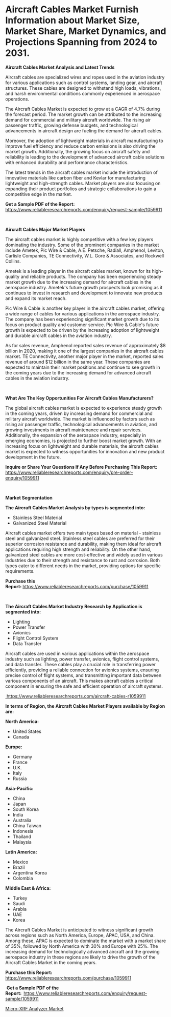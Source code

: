 <p><h1>Aircraft Cables Market Furnish Information about Market Size, Market Share, Market Dynamics, and Projections Spanning from 2024 to 2031.</h1></p><p><strong>Aircraft Cables Market Analysis and Latest Trends</strong></p>
<p><p>Aircraft cables are specialized wires and ropes used in the aviation industry for various applications such as control systems, landing gear, and aircraft structures. These cables are designed to withstand high loads, vibrations, and harsh environmental conditions commonly experienced in aerospace operations.</p><p>The Aircraft Cables Market is expected to grow at a CAGR of 4.7% during the forecast period. The market growth can be attributed to the increasing demand for commercial and military aircraft worldwide. The rising air passenger traffic, growing defense budgets, and technological advancements in aircraft design are fueling the demand for aircraft cables.</p><p>Moreover, the adoption of lightweight materials in aircraft manufacturing to improve fuel efficiency and reduce carbon emissions is also driving the market growth. Additionally, the growing focus on aircraft safety and reliability is leading to the development of advanced aircraft cable solutions with enhanced durability and performance characteristics.</p><p>The latest trends in the aircraft cables market include the introduction of innovative materials like carbon fiber and Kevlar for manufacturing lightweight and high-strength cables. Market players are also focusing on expanding their product portfolios and strategic collaborations to gain a competitive edge in the market.</p></p>
<p><strong>Get a Sample PDF of the Report:&nbsp;</strong> <a href="https://www.reliableresearchreports.com/enquiry/request-sample/1059911">https://www.reliableresearchreports.com/enquiry/request-sample/1059911</a></p>
<p>&nbsp;</p>
<p><strong>Aircraft Cables Major Market Players</strong></p>
<p><p>The aircraft cables market is highly competitive with a few key players dominating the industry. Some of the prominent companies in the market include Ametek, Pic Wire & Cable, A.E. Petsche, Radiall, Amphenol, Leviton, Carlisle Companies, TE Connectivity, W.L. Gore & Associates, and Rockwell Collins.</p><p>Ametek is a leading player in the aircraft cables market, known for its high-quality and reliable products. The company has been experiencing steady market growth due to the increasing demand for aircraft cables in the aerospace industry. Ametek's future growth prospects look promising as it continues to invest in research and development to innovate new products and expand its market reach.</p><p>Pic Wire & Cable is another key player in the aircraft cables market, offering a wide range of cables for various applications in the aerospace industry. The company has been experiencing significant market growth due to its focus on product quality and customer service. Pic Wire & Cable's future growth is expected to be driven by the increasing adoption of lightweight and durable aircraft cables in the aviation industry.</p><p>As for sales revenue, Amphenol reported sales revenue of approximately $8 billion in 2020, making it one of the largest companies in the aircraft cables market. TE Connectivity, another major player in the market, reported sales revenue of around $12 billion in the same year. These companies are expected to maintain their market positions and continue to see growth in the coming years due to the increasing demand for advanced aircraft cables in the aviation industry.</p></p>
<p>&nbsp;</p>
<p><strong>What Are The Key Opportunities For Aircraft Cables Manufacturers?</strong></p>
<p><p>The global aircraft cables market is expected to experience steady growth in the coming years, driven by increasing demand for commercial and military aircraft worldwide. The market is influenced by factors such as rising air passenger traffic, technological advancements in aviation, and growing investments in aircraft maintenance and repair services. Additionally, the expansion of the aerospace industry, especially in emerging economies, is projected to further boost market growth. With an increasing focus on lightweight and durable materials, the aircraft cables market is expected to witness opportunities for innovation and new product development in the future.</p></p>
<p><strong>Inquire or Share Your Questions If Any Before Purchasing This Report:</strong> <a href="https://www.reliableresearchreports.com/enquiry/pre-order-enquiry/1059911">https://www.reliableresearchreports.com/enquiry/pre-order-enquiry/1059911</a></p>
<p>&nbsp;</p>
<p><strong>Market Segmentation</strong></p>
<p><strong>The Aircraft Cables Market Analysis by types is segmented into:</strong></p>
<p><ul><li>Stainless Steel Material</li><li>Galvanized Steel Material</li></ul></p>
<p><p>Aircraft cables market offers two main types based on material - stainless steel and galvanized steel. Stainless steel cables are preferred for their superior corrosion resistance and durability, making them ideal for aircraft applications requiring high strength and reliability. On the other hand, galvanized steel cables are more cost-effective and widely used in various industries due to their strength and resistance to rust and corrosion. Both types cater to different needs in the market, providing options for specific requirements.</p></p>
<p><strong>Purchase this Report:&nbsp;</strong><a href="https://www.reliableresearchreports.com/purchase/1059911">https://www.reliableresearchreports.com/purchase/1059911</a></p>
<p>&nbsp;</p>
<p><strong>The Aircraft Cables Market Industry Research by Application is segmented into:</strong></p>
<p><ul><li>Lighting</li><li>Power Transfer</li><li>Avionics</li><li>Flight Control System</li><li>Data Transfer</li></ul></p>
<p><p>Aircraft cables are used in various applications within the aerospace industry such as lighting, power transfer, avionics, flight control systems, and data transfer. These cables play a crucial role in transferring power efficiently, providing a reliable connection for avionics systems, ensuring precise control of flight systems, and transmitting important data between various components of an aircraft. This makes aircraft cables a critical component in ensuring the safe and efficient operation of aircraft systems.</p></p>
<p><a href="https://www.reliableresearchreports.com/aircraft-cables-r1059911">&nbsp;https://www.reliableresearchreports.com/aircraft-cables-r1059911</a></p>
<p><strong>In terms of Region, the Aircraft Cables Market Players available by Region are:</strong></p>
<p>
    <p> <strong> North America: </strong>
        <ul>
            <li>United States</li>
            <li>Canada</li>
        </ul>
        </p> 
    <p> <strong> Europe: </strong>
        <ul>
            <li>Germany</li>
            <li>France</li>
            <li>U.K.</li>
            <li>Italy</li>
            <li>Russia</li>
        </ul>
        </p> 
    <p> <strong> Asia-Pacific: </strong>
        <ul>
            <li>China</li>
            <li>Japan</li>
            <li>South Korea</li>
            <li>India</li>
            <li>Australia</li>
            <li>China Taiwan</li>
            <li>Indonesia</li>
            <li>Thailand</li>
            <li>Malaysia</li>
        </ul>
        </p> 
    <p> <strong> Latin America: </strong>
        <ul>
            <li>Mexico</li>
            <li>Brazil</li>
            <li>Argentina Korea</li>
            <li>Colombia</li>
        </ul>
        </p> 
    <p> <strong> Middle East & Africa: </strong>
        <ul>
            <li>Turkey</li>
            <li>Saudi</li>
            <li>Arabia</li>
            <li>UAE</li>
            <li>Korea</li>
        </ul>
    </p>
    </p>
<p><p>The Aircraft Cables Market is anticipated to witness significant growth across regions such as North America, Europe, APAC, USA, and China. Among these, APAC is expected to dominate the market with a market share of 35%, followed by North America with 30% and Europe with 25%. The increasing demand for technologically advanced aircraft and the growing aerospace industry in these regions are likely to drive the growth of the Aircraft Cables Market in the coming years.</p></p>
<p><strong>Purchase this Report: </strong><a href="https://www.reliableresearchreports.com/purchase/1059911">https://www.reliableresearchreports.com/purchase/1059911</a></p>
<p>&nbsp;<strong>Get a Sample PDF of the Report:&nbsp;&nbsp;</strong><a href="https://www.reliableresearchreports.com/enquiry/request-sample/1059911">https://www.reliableresearchreports.com/enquiry/request-sample/1059911</a></p>
<p><strong></strong></p>
<p><p><a href="https://github.com/juniordelafrance/Market-Research-Report-List-3/blob/main/micro-xrf-analyzer-market.md">Micro-XRF Analyzer Market</a></p></p>